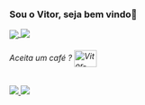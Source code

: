 ### Sou o Vitor, seja bem vindo👋

<a href="https://github.com/anuraghazra/github-readme-stats">
  <img align="center" src="https://github-readme-stats.vercel.app/api?username=vitorlima-dev&count_private=true&show_icons=true&theme=highcontrast&bg_color=00000000" />
</a>

<a href="https://github.com/anuraghazra/convoychat">
  <img align="top" src="https://github-readme-stats.vercel.app/api/top-langs/?username=vitorlima-dev&layout=compact&count_private=true&show_icons=true&theme=highcontrast&bg_color=00000000" />
</a>

###### Aceita um café ? <img align="center" alt="Vitor-jar" height="30" width="40" src="https://cdn.jsdelivr.net/gh/devicons/devicon/icons/java/java-original.svg">

<div style="display: inline_block">
  <a href="mailto:vl46498@gmail.com">
    <img src="https://img.shields.io/badge/-Gmail-%23333?style=for-the-badge&logo=gmail&logoColor=white" target="_blank">
  </a>

  <a href="https://www.linkedin.com/in/vitor-lima555312/" target="_blank">
    <img src="https://img.shields.io/badge/-LinkedIn-%230077B5?style=for-the-badge&logo=linkedin&logoColor=white" target="_blank">
  </a> 
</div>
